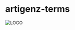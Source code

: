 # artigenz-terms

![LOGO](https://github.com/liet-csm/artigenz-terms/blob/main/LOGO/logo-no-BG.png)

